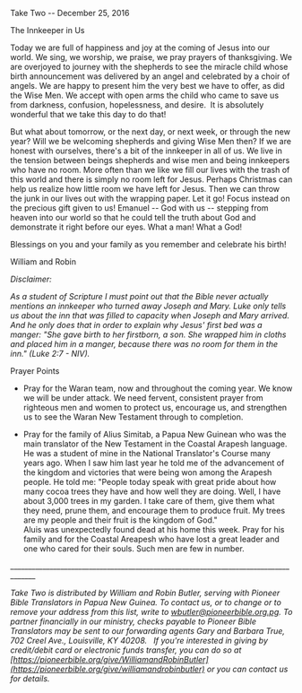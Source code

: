 Take Two -- December 25, 2016

The Innkeeper in Us

Today we are full of happiness and joy at the coming of Jesus into our
world. We sing, we worship, we praise, we pray prayers of thanksgiving.
We are overjoyed to journey with the shepherds to see the miracle child
whose birth announcement was delivered by an angel and celebrated by a
choir of angels. We are happy to present him the very best we have to
offer, as did the Wise Men. We accept with open arms the child who came
to save us from darkness, confusion, hopelessness, and desire.  It is
absolutely wonderful that we take this day to do that!

But what about tomorrow, or the next day, or next week, or through the
new year? Will we be welcoming shepherds and giving Wise Men then? If we
are honest with ourselves, there's a bit of the innkeeper in all of us.
We live in the tension between beings shepherds and wise men and being
innkeepers who have no room. More often than we like we fill our lives
with the trash of this world and there is simply no room left for Jesus.
Perhaps Christmas can help us realize how little room we have left for
Jesus. Then we can throw the junk in our lives out with the wrapping
paper. Let it go! Focus instead on the precious gift given to us!
Emanuel -- God with us -- stepping from heaven into our world so that he
could tell the truth about God and demonstrate it right before our eyes.
What a man! What a God!

Blessings on you and your family as you remember and celebrate his
birth!

William and Robin

*Disclaimer:*

*As a student of Scripture I must point out that the Bible never
actually mentions an innkeeper who turned away Joseph and Mary. Luke
only tells us about the inn that was filled to capacity when Joseph and
Mary arrived. And he only does that in order to explain why Jesus' first
bed was a manger: "She gave birth to her firstborn, a son. She wrapped
him in cloths and placed him in a manger, because there was no room for
them in the inn." (Luke 2:7 - NIV).*

Prayer Points

-   Pray for the Waran team, now and throughout the coming year. We know
    we will be under attack. We need fervent, consistent prayer from
    righteous men and women to protect us, encourage us, and strengthen
    us to see the Waran New Testament through to completion.

-   Pray for the family of Alius Simitab, a Papua New Guinean who was
    the main translator of the New Testament in the Coastal Arapesh
    language. He was a student of mine in the National Translator's
    Course many years ago. When I saw him last year he told me of the
    advancement of the kingdom and victories that were being won among
    the Arapesh people. He told me: "People today speak with great pride
    about how many cocoa trees they have and how well they are doing.
    Well, I have about 3,000 trees in my garden. I take care of them,
    give them what they need, prune them, and encourage them to produce
    fruit. My trees are my people and their fruit is the kingdom of
    God."\
    Aluis was unexpectedly found dead at his home this week. Pray for
    his family and for the Coastal Areapesh who have lost a great leader
    and one who cared for their souls. Such men are few in number.

\_\_\_\_\_\_\_\_\_\_\_\_\_\_\_\_\_\_\_\_\_\_\_\_\_\_\_\_\_\_\_\_\_\_\_\_\_\_\_\_\_\_\_\_\_\_\_\_\_\_\_\_\_\_\_\_\_\_\_\_\_\_\_\_\_\_\_\_\_\_\_\_\_\_\_\_\_\_\_\_\_\_\_\_\_

*Take Two is distributed by William and Robin Butler, serving with
Pioneer Bible Translators in Papua New Guinea. To contact us, or to
change or to remove your address from this list, write to
<wbutler@pioneerbible.org.pg>. To partner financially in our ministry,
checks payable to Pioneer Bible Translators may be sent to our
forwarding agents Gary and Barbara True, 702 Creel Ave., Louisville, KY
40208.   If you're interested in giving by credit/debit card or
electronic funds transfer, you can do so at
[https://pioneerbible.org/give/WilliamandRobinButler](https://pioneerbible.org/give/williamandrobinbutler)
or you can contact us for details.*
